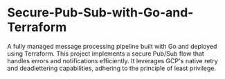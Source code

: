 # Secure-Pub-Sub-with-Go-and-Terraform
A fully managed message processing pipeline built with Go and deployed using Terraform. This project implements a secure Pub/Sub flow that handles errors and notifications efficiently. It leverages GCP's native retry and deadlettering capabilities, adhering to the principle of least privilege.

